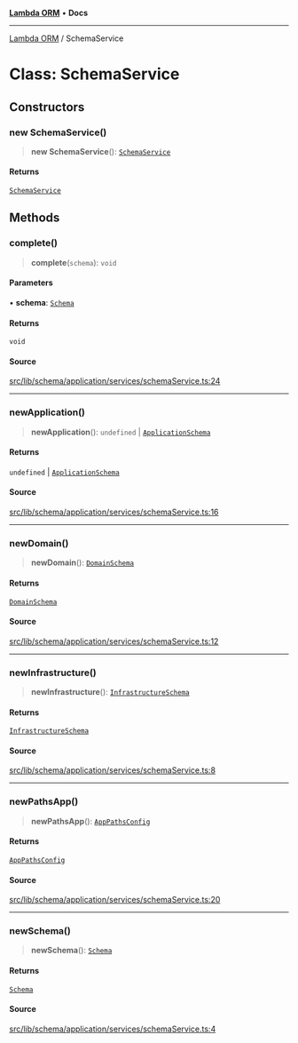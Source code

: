 [**Lambda ORM**](../README.md) • **Docs**

***

[Lambda ORM](../README.md) / SchemaService

# Class: SchemaService

## Constructors

### new SchemaService()

> **new SchemaService**(): [`SchemaService`](SchemaService.md)

#### Returns

[`SchemaService`](SchemaService.md)

## Methods

### complete()

> **complete**(`schema`): `void`

#### Parameters

• **schema**: [`Schema`](../interfaces/Schema.md)

#### Returns

`void`

#### Source

[src/lib/schema/application/services/schemaService.ts:24](https://github.com/lambda-orm/lambdaorm-base/blob/e3a7772bb5fa4082532c38729067cbcb8dfa89b9/src/lib/schema/application/services/schemaService.ts#L24)

***

### newApplication()

> **newApplication**(): `undefined` \| [`ApplicationSchema`](../interfaces/ApplicationSchema.md)

#### Returns

`undefined` \| [`ApplicationSchema`](../interfaces/ApplicationSchema.md)

#### Source

[src/lib/schema/application/services/schemaService.ts:16](https://github.com/lambda-orm/lambdaorm-base/blob/e3a7772bb5fa4082532c38729067cbcb8dfa89b9/src/lib/schema/application/services/schemaService.ts#L16)

***

### newDomain()

> **newDomain**(): [`DomainSchema`](../interfaces/DomainSchema.md)

#### Returns

[`DomainSchema`](../interfaces/DomainSchema.md)

#### Source

[src/lib/schema/application/services/schemaService.ts:12](https://github.com/lambda-orm/lambdaorm-base/blob/e3a7772bb5fa4082532c38729067cbcb8dfa89b9/src/lib/schema/application/services/schemaService.ts#L12)

***

### newInfrastructure()

> **newInfrastructure**(): [`InfrastructureSchema`](../interfaces/InfrastructureSchema.md)

#### Returns

[`InfrastructureSchema`](../interfaces/InfrastructureSchema.md)

#### Source

[src/lib/schema/application/services/schemaService.ts:8](https://github.com/lambda-orm/lambdaorm-base/blob/e3a7772bb5fa4082532c38729067cbcb8dfa89b9/src/lib/schema/application/services/schemaService.ts#L8)

***

### newPathsApp()

> **newPathsApp**(): [`AppPathsConfig`](../interfaces/AppPathsConfig.md)

#### Returns

[`AppPathsConfig`](../interfaces/AppPathsConfig.md)

#### Source

[src/lib/schema/application/services/schemaService.ts:20](https://github.com/lambda-orm/lambdaorm-base/blob/e3a7772bb5fa4082532c38729067cbcb8dfa89b9/src/lib/schema/application/services/schemaService.ts#L20)

***

### newSchema()

> **newSchema**(): [`Schema`](../interfaces/Schema.md)

#### Returns

[`Schema`](../interfaces/Schema.md)

#### Source

[src/lib/schema/application/services/schemaService.ts:4](https://github.com/lambda-orm/lambdaorm-base/blob/e3a7772bb5fa4082532c38729067cbcb8dfa89b9/src/lib/schema/application/services/schemaService.ts#L4)

